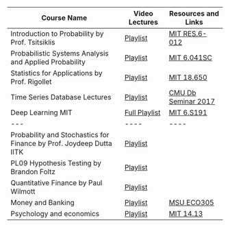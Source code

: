 | Course Name | Video Lectures |  Resources and Links |
|------------ | ---------|  ------------------- |
| Introduction to Probability by Prof. Tsitsiklis |  [Playlist](www.youtube.com/playlist?list=PLUl4u3cNGP60hI9ATjSFgLZpbNJ7myAg6) |  [MIT RES.6-012](https://ocw.mit.edu/RES-6-012S18) |  
| Probabilistic Systems Analysis and Applied Probability | [Playlist](https://www.youtube.com/playlist?list=PLUl4u3cNGP60A3XMwZ5sep719_nh95qOe) | [MIT 6.041SC](https://ocw.mit.edu/courses/6-041sc-probabilistic-systems-analysis-and-applied-probability-fall-2013/) |  
| Statistics for Applications by Prof. Rigollet | [Playlist](https://www.youtube.com/playlist?list=PLUl4u3cNGP60uVBMaoNERc6knT_MgPKS0)  |  [MIT 18.650](http://ocw.mit.edu/18-650F16) |
| Time Series Database Lectures | [Playlist](https://youtube.com/playlist?list=PLSE8ODhjZXjY0GMWN4X8FIkYNfiu8_Wl9) | [CMU Db Seminar 2017](https://db.cs.cmu.edu/seminar2017/) |
| Deep Learning MIT | [Full Playlist](https://youtube.com/playlist?list=PLtBw6njQRU-rwp5__7C0oIVt26ZgjG9NI) | [MIT 6.S191](http://introtodeeplearning.com) |
|--- |---- | ----|
| Probability and Stochastics for Finance by Prof. Joydeep Dutta IITK | [Playlist](https://www.youtube.com/playlist?list=PLEYrMI37wMbplhGJmqhlYv0VUSwC6zMsU) |  |  
| PL09 Hypothesis Testing by Brandon Foltz | [Playlist](https://www.youtube.com/playlist?list=PLIeGtxpvyG-IZRHcZcOy12jp7ywuRbE7l) |  |  
| Quantitative Finance by Paul Wilmott | [Playlist](https://www.youtube.com/playlist?list=PL9AB8E537009FF887) |  |
| Money and Banking | [Playlist](https://youtube.com/playlist?list=PLdLiRaajwSXSO6FD9_oQUkjAgQoRHDs8d) | [MSU ECO305](http://courses.missouristate.edu/terrelgallaway/MoneyandBanking.htm) |  
| Psychology and economics | [Playlist](https://youtube.com/playlist?list=PLUl4u3cNGP63Z979ri_UXXk_1zrvrF77Q) | [MIT 14.13](https://ocw.mit.edu/courses/14-13-psychology-and-economics-spring-2020/) |  

